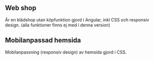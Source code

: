 Web shop
--------
Är en klädshop utan köpfunktion gjord i Angular, inkl CSS och responsiv design.
(alla funktioner finns ej med i denna version)

Mobilanpassad hemsida
---------------------
Mobilanpassning (responsiv design) av hemsida gjord i CSS.
